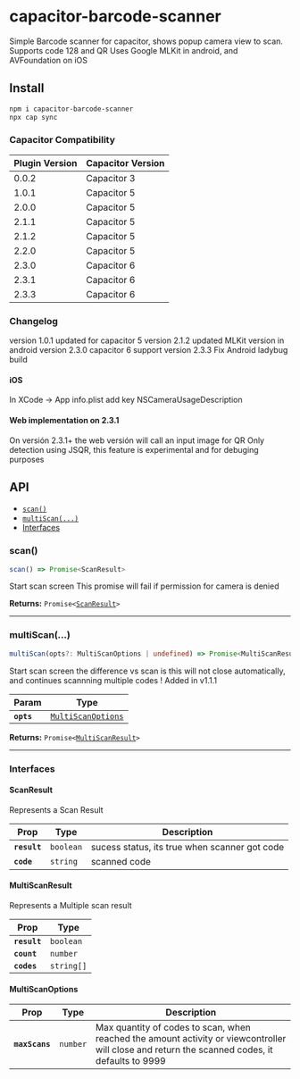 # capacitor-barcode-scanner

Simple Barcode scanner for capacitor, shows popup camera view to scan.
Supports code 128 and QR
Uses Google MLKit in android, and AVFoundation on iOS


## Install

```bash
npm i capacitor-barcode-scanner
npx cap sync
```

### Capacitor Compatibility

| Plugin Version | Capacitor Version |
|----------------|-------------------|
| 0.0.2          | Capacitor 3       |
| 1.0.1          | Capacitor 5       |
| 2.0.0          | Capacitor 5       |
| 2.1.1          | Capacitor 5       |
| 2.1.2          | Capacitor 5       |
| 2.2.0          | Capacitor 5       |
| 2.3.0          | Capacitor 6       |
| 2.3.1          | Capacitor 6       |
| 2.3.3          | Capacitor 6       |


### Changelog
version 1.0.1 updated for capacitor 5
version 2.1.2 updated MLKit version in android
version 2.3.0 capacitor 6 support
version 2.3.3 Fix Android ladybug build

#### iOS
In XCode -> App info.plist add key NSCameraUsageDescription

#### Web implementation on 2.3.1

On versión 2.3.1+ the web versión will call an input image for QR Only detection using JSQR, this feature is experimental and for debuging purposes

## API



<docgen-index>

* [`scan()`](#scan)
* [`multiScan(...)`](#multiscan)
* [Interfaces](#interfaces)

</docgen-index>

<docgen-api>
<!--Update the source file JSDoc comments and rerun docgen to update the docs below-->

### scan()

```typescript
scan() => Promise<ScanResult>
```

Start scan screen
This promise will fail if permission for camera is denied

**Returns:** <code>Promise&lt;<a href="#scanresult">ScanResult</a>&gt;</code>

--------------------


### multiScan(...)

```typescript
multiScan(opts?: MultiScanOptions | undefined) => Promise<MultiScanResult>
```

Start scan screen
the difference vs scan is this will not close automatically, and continues scannning multiple codes
! Added in v1.1.1

| Param      | Type                                                          |
| ---------- | ------------------------------------------------------------- |
| **`opts`** | <code><a href="#multiscanoptions">MultiScanOptions</a></code> |

**Returns:** <code>Promise&lt;<a href="#multiscanresult">MultiScanResult</a>&gt;</code>

--------------------


### Interfaces


#### ScanResult

Represents a Scan Result

| Prop         | Type                 | Description                                   |
| ------------ | -------------------- | --------------------------------------------- |
| **`result`** | <code>boolean</code> | sucess status, its true when scanner got code |
| **`code`**   | <code>string</code>  | scanned code                                  |


#### MultiScanResult

Represents a Multiple scan result

| Prop         | Type                  |
| ------------ | --------------------- |
| **`result`** | <code>boolean</code>  |
| **`count`**  | <code>number</code>   |
| **`codes`**  | <code>string[]</code> |


#### MultiScanOptions

| Prop           | Type                | Description                                                                                                                                    |
| -------------- | ------------------- | ---------------------------------------------------------------------------------------------------------------------------------------------- |
| **`maxScans`** | <code>number</code> | Max quantity of codes to scan, when reached the amount activity or viewcontroller will close and return the scanned codes, it defaults to 9999 |

</docgen-api>
